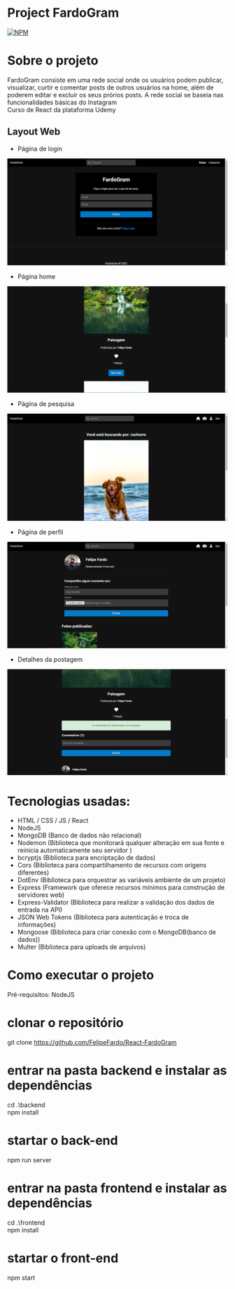 # Project FardoGram
[![NPM](https://img.shields.io/npm/l/react)](https://github.com/FelipeFardo/React-FardoGram/blob/main/LICENSE)


# Sobre o projeto
FardoGram consiste em uma rede social onde os usuários podem publicar, visualizar, curtir e comentar posts de outros usuários na home, além de poderem editar e excluir os seus prórios posts. A rede social se baseia nas funcionalidades básicas do Instagram<br/>
Curso de React da plataforma Udemy

## Layout Web
- Página de login


![Web Login](https://github.com/FelipeFardo/Assets/blob/main/React-FardoGram/Screenshot_1.png)
- Página home


![Web Home](https://github.com/FelipeFardo/Assets/blob/main/React-FardoGram/Screenshot_3.png)

- Página de pesquisa


![Web Search](https://github.com/FelipeFardo/Assets/blob/main/React-FardoGram/Screenshot_2.png)

- Página de perfil


![Web Perfil](https://github.com/FelipeFardo/Assets/blob/main/React-FardoGram/Screenshot_4.png)

- Detalhes da postagem


![Web Post](https://github.com/FelipeFardo/Assets/blob/main/React-FardoGram/Screenshot_5.png)

# Tecnologias usadas:

- HTML / CSS / JS / React
- NodeJS
- MongoDB (Banco de dados não relacional)
- Nodemon (Biblioteca que monitorará qualquer alteração em sua fonte e reinicia automaticamente seu servidor )
- bcryptjs (Biblioteca para encriptação de dados)
- Cors (Biblioteca para compartilhamento de recursos com origens diferentes)
- DotEnv (Biblioteca para orquestrar as variáveis ambiente de um projeto)
- Express (Framework que oferece recursos mínimos para construção de servidores web)
- Express-Validator (Biblioteca para realizar a validação dos dados de entrada na API)
- JSON Web Tokens (Biblioteca para autenticação e troca de informações)
- Mongoose (Biblioteca para criar conexão com o MongoDB(banco de dados))
- Multer (Biblioteca para uploads de arquivos)

# Como executar o projeto

Pré-requisitos: NodeJS

# clonar o repositório
git clone https://github.com/FelipeFardo/React-FardoGram

# entrar na pasta backend e instalar as dependências
cd .\backend\
npm install

# startar o back-end
npm run server

# entrar na pasta frontend e instalar as dependências
cd .\frontend\
npm install

# startar o front-end
npm start



